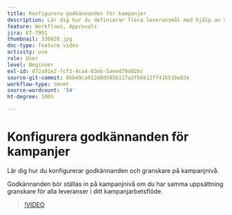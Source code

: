 ```yaml
---
title: Konfigurera godkännanden för kampanjer
description: Lär dig hur du definierar flera leveransmål med hjälp av arbetsflöden för målinriktning.
feature: Workflows, Approvals
jira: KT-7991
thumbnail: 338826.jpg
doc-type: feature video
activity: use
role: User
level: Beginner
exl-id: d72a01e2-fcf2-4ca4-83eb-5aeed79dd2bc
source-git-commit: 05b49ca012d0d505b117a2fb6b12ff41b51be63e
workflow-type: tm+mt
source-wordcount: '54'
ht-degree: 100%

---
```


# Konfigurera godkännanden för kampanjer 

Lär dig hur du konfigurerar godkännanden och granskare på kampanjnivå.  

Godkännanden bör ställas in på kampanjnivå om du har samma uppsättning granskare för alla leveranser i ditt kampanjarbetsflöde.

>[!VIDEO](https://video.tv.adobe.com/v/338826?quality=12&learn=on)
